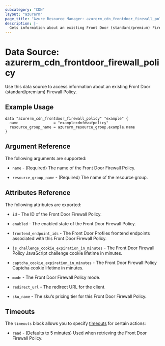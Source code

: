 ```yaml
---
subcategory: "CDN"
layout: "azurerm"
page_title: "Azure Resource Manager: azurerm_cdn_frontdoor_firewall_policy"
description: |-
  Gets information about an existing Front Door (standard/premium) Firewall Policy.
---
```


# Data Source: azurerm_cdn_frontdoor_firewall_policy

Use this data source to access information about an existing Front Door (standard/premium) Firewall Policy.

## Example Usage

```hcl
data "azurerm_cdn_frontdoor_firewall_policy" "example" {
  name                = "examplecdnfdwafpolicy"
  resource_group_name = azurerm_resource_group.example.name
}
```

## Argument Reference

The following arguments are supported:

* `name` - (Required) The name of the Front Door Firewall Policy.

* `resource_group_name` - (Required) The name of the resource group.

## Attributes Reference

The following attributes are exported:

* `id` - The ID of the Front Door Firewall Policy.

* `enabled` - The enabled state of the Front Door Firewall Policy.

* `frontend_endpoint_ids` - The Front Door Profiles frontend endpoints associated with this Front Door Firewall Policy.

* `js_challenge_cookie_expiration_in_minutes` - The Front Door Firewall Policy JavaScript challenge cookie lifetime in minutes.

* `captcha_cookie_expiration_in_minutes` - The Front Door Firewall Policy Captcha cookie lifetime in minutes.

* `mode` - The Front Door Firewall Policy mode.

* `redirect_url` - The redirect URL for the client.

* `sku_name` - The sku's pricing tier for this Front Door Firewall Policy.

## Timeouts

The `timeouts` block allows you to specify [timeouts](https://www.terraform.io/docs/configuration/resources.html#timeouts) for certain actions:

* `read` - (Defaults to 5 minutes) Used when retrieving the Front Door Firewall Policy.
